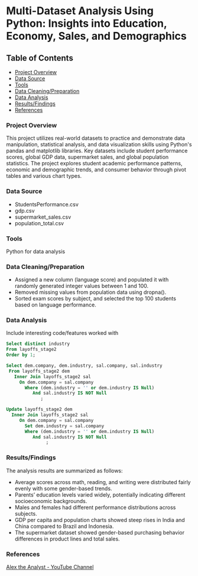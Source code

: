 # Multi-Dataset Analysis Using Python: Insights into Education, Economy, Sales, and Demographics

## Table of Contents
- [Project Overview](#project-overview)
- [Data Source](#data-source)
- [Tools](#tools)
- [Data Cleaning/Preparation](#data-cleaning/preparation)
- [Data Analysis](#data-analysis)
- [Results/Findings](#results-findings)
- [References](#references)

### Project Overview
This project utilizes real-world datasets to practice and demonstrate data manipulation, statistical analysis, and data visualization skills using Python's pandas and matplotlib libraries. Key datasets include student performance scores, global GDP data, supermarket sales, and global population statistics. The project explores student academic performance patterns, economic and demographic trends, and consumer behavior through pivot tables and various chart types.

### Data Source
- StudentsPerformance.csv
- gdp.csv
- supermarket_sales.csv
- population_total.csv

### Tools
Python for data analysis

### Data Cleaning/Preparation
- Assigned a new column (language score) and populated it with randomly generated integer values between 1 and 100.
- Removed missing values from population data using dropna().
- Sorted exam scores by subject, and selected the top 100 students based on language performance.

### Data Analysis
Include interesting code/features worked with
```sql
Select distinct industry
From layoffs_stage2
Order by 1;

Select dem.company, dem.industry, sal.company, sal.industry
 From layoffs_stage2 dem
   Inner Join layoffs_stage2 sal
     On dem.company = sal.company
       Where (dem.industry = '' or dem.industry IS Null)
		  And sal.industry IS NOT Null
             ;

Update layoffs_stage2 dem
  Inner Join layoffs_stage2 sal
     On dem.company = sal.company
       Set dem.industry = sal.company
       Where (dem.industry = '' or dem.industry IS Null)
		  And sal.industry IS NOT Null
               ;
```

### Results/Findings
The analysis results are summarized as follows:
- Average scores across math, reading, and writing were distributed fairly evenly with some gender-based trends.
- Parents’ education levels varied widely, potentially indicating different socioeconomic backgrounds.
- Males and females had different performance distributions across subjects.
- GDP per capita and population charts showed steep rises in India and China compared to Brazil and Indonesia.
- The supermarket dataset showed gender-based purchasing behavior differences in product lines and total sales.


### References
[Alex the Analyst - YouTube Channel](https://www.youtube.com/watch?v=OT1RErkfLNQ&list=PL9PrwgRNlv62OiqVlASto1N4cAQRg60dr&index=22&pp=gAQBiAQB)








